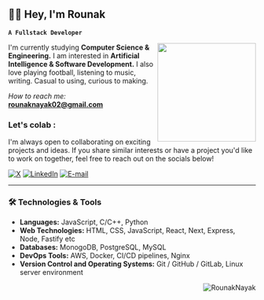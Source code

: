 ## 🏄‍♂️ Hey, I'm Rounak

**`A Fullstack Developer`**

<img align="right" width="200" height="200" src="https://cdn4.iconfinder.com/data/icons/jolly-icons-social-media-and-communication/120/2014-social-github-octocat-512.png" />

I'm currently studying **Computer Science & Engineering.** I am interested in **Artificial Intelligence & Software Development.** I also love playing football, listening to music, writing. Casual to using, curious to making.

*How to reach me:* **rounaknayak02@gmail.com**

<h3 align="left">Let's colab :</h3>
<p align="left">
 I'm always open to collaborating on exciting projects and ideas. If you share similar interests or have a project you'd like to work on together, feel free to reach out on the socials below!
<p>
  <a href="https://twitter.com/rounaknayak02" target="blank"><img alt="X" src="https://img.shields.io/twitter/follow/rounak?label=Follow"/></a>
  <a href="https://linkedin.com/in/rounaknayak" target="blank"><img alt="LinkedIn" src="https://img.shields.io/badge/-LinkedIn-007ACC?style=flat-square&logo=linkedin&logoColor=white" /></a>
  <a href="mailto:rounaknayak02@gmail.com" target="blank"><img alt="E-mail" src="https://img.shields.io/badge/-Gmail-ea4335?style=flat-square&logo=Gmail&logoColor=white" /></a>
</p>

---

### 🛠️ Technologies & Tools

- **Languages:** JavaScript, C/C++, Python
- **Web Technologies:** HTML, CSS, JavaScript, React, Next, Express, Node, Fastify etc
- **Databases:** MonogoDB, PostgreSQL, MySQL
- **DevOps Tools:** AWS, Docker, CI/CD pipelines, Nginx
- **Version Control and Operating Systems:** Git / GitHub / GitLab, Linux server environment


<p align="right">
  <img
    src="https://komarev.com/ghpvc/?username=RounakNayak&color=blue&style=flat-square"
    alt="RounakNayak"
  />
</p>


